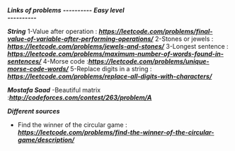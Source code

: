 ***Links of problems***
***----------***
***Easy level***            
***----------***

***String***
1-Value after operation : ***https://leetcode.com/problems/final-value-of-variable-after-performing-operations/***
2-Stones or jewels : ***https://leetcode.com/problems/jewels-and-stones/***
3-Longest sentence : ***https://leetcode.com/problems/maximum-number-of-words-found-in-sentences/***
4-Morse code :***https://leetcode.com/problems/unique-morse-code-words/***
5-Replace digits in a string : ***https://leetcode.com/problems/replace-all-digits-with-characters/***

***Mostafa Saad***
-Beautiful matrix :***http://codeforces.com/contest/263/problem/A***

***Different sources***
- Find the winner of the circular game : ***https://leetcode.com/problems/find-the-winner-of-the-circular-game/description/***
